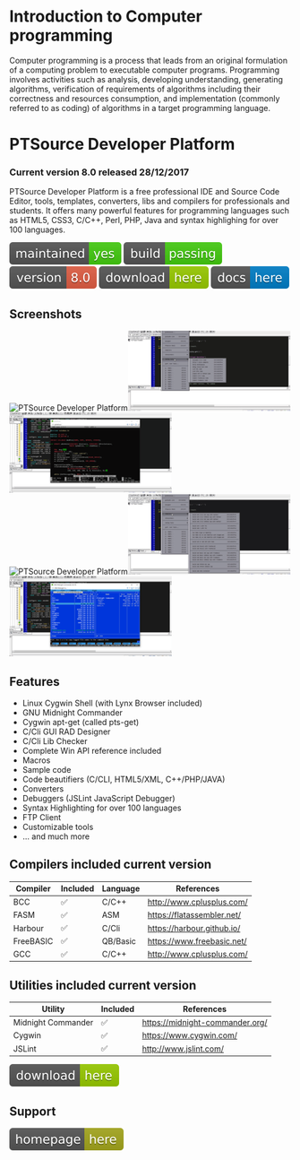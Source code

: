 # Introduction to Computer programming

Computer programming is a process that leads from an original formulation of a computing problem to executable computer programs. Programming involves activities such as analysis, developing understanding, generating algorithms, verification of requirements of algorithms including their correctness and resources consumption, and implementation (commonly referred to as coding) of algorithms in a target programming language.

# PTSource Developer Platform
### Current version 8.0 released 28/12/2017

PTSource Developer Platform is a free professional IDE and Source Code Editor, tools, templates, converters, libs and compilers for professionals and students. It offers many powerful features for programming languages such as HTML5, CSS3, C/C++, Perl, PHP, Java and syntax highlighing for over 100 languages.

[![Maintenance](/images/2017.svg)]() [![Travis](/images/rust.svg)]()  [![You can download here.](/images/version-8.0-red.svg)](https://dl.orangedox.com/gPYt7sCliblK6xVGs7?dl=1)  [![You can download here.](/images/download-here-green.svg)](https://dl.orangedox.com/gPYt7sCliblK6xVGs7?dl=1) [![Docs](/images/docs-here-blue.svg)](/docs/)

## Screenshots

![PTSource Developer Platform](https://raw.githubusercontent.com/ptsource/Developer-Platform/master/images/07.png)![PTSource Developer Platform](https://raw.githubusercontent.com/ptsource/Developer-Platform/master/images/06.png)![PTSource Developer Platform](https://raw.githubusercontent.com/ptsource/Developer-Platform/master/images/03.png)
![PTSource Developer Platform](https://raw.githubusercontent.com/ptsource/Developer-Platform/master/images/40.png)![PTSource Developer Platform](https://raw.githubusercontent.com/ptsource/Developer-Platform/master/images/04.png)![PTSource Developer Platform](https://raw.githubusercontent.com/ptsource/Developer-Platform/master/images/02.png)

## Features 

* Linux Cygwin Shell (with Lynx Browser included)
* GNU Midnight Commander
* Cygwin apt-get (called pts-get)
* C/Cli GUI RAD Designer
* C/Cli Lib Checker
* Complete Win API reference included
* Macros
* Sample code
* Code beautifiers (C/CLI, HTML5/XML, C++/PHP/JAVA)
* Converters
* Debuggers (JSLint JavaScript Debugger)
* Syntax Highlighting for over 100 languages
* FTP Client
* Customizable tools
* ... and much more

## Compilers included current version

| Compiler  | Included | Language | References |
| ------------- | ------------- | ------------- | ------------- |  
| BCC | :white_check_mark: | C/C++ | http://www.cplusplus.com/ |
| FASM | :white_check_mark: | ASM | https://flatassembler.net/ |
| Harbour | :white_check_mark: | C/Cli | https://harbour.github.io/ |
| FreeBASIC | :white_check_mark: | QB/Basic | https://www.freebasic.net/ |
| GCC | :white_check_mark: | C/C++ | http://www.cplusplus.com/ |

## Utilities included current version

| Utility  | Included | References |
| ------------- | ------------- | ------------- |  
| Midnight Commander | :white_check_mark: | https://midnight-commander.org/ |
| Cygwin | :white_check_mark: |  https://www.cygwin.com/ |
| JSLint | :white_check_mark: |  http://www.jslint.com/ |

[![You can download here.](/images/download-here-green.svg)](https://dl.orangedox.com/gPYt7sCliblK6xVGs7?dl=1)

## Support

[![Visit homepage.](/images/homepage-here-yellowgreen.svg)](https://www.facebook.com/www.ptsource.eu/)

